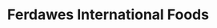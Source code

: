 ---
title: "Ferdawes International Foods"
url: /grimsby/ferdawes-international-foods/
shop: Lebensmittel
---